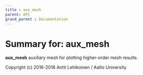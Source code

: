 ```yaml
---
title : aux_mesh
parent: API
grand_parent : Documentation
---
```

# Summary for: **aux_mesh**

**aux_mesh** auxiliary mesh for plotting higher-order mesh results.

Copyright (c) 2016-2018 Antti Lehikoinen / Aalto University

